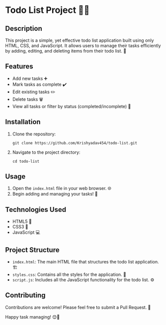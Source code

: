 # Todo List Project 📝✅

## Description
This project is a simple, yet effective todo list application built using only HTML, CSS, and JavaScript. It allows users to manage their tasks efficiently by adding, editing, and deleting items from their todo list. 🚀

## Features
- Add new tasks ➕
- Mark tasks as complete ✔️
- Edit existing tasks ✏️
- Delete tasks 🗑️
- View all tasks or filter by status (completed/incomplete) 👀

## Installation
1. Clone the repository:
   ```
   git clone https://github.com/Krishyadav454/todo-list.git
   ```
2. Navigate to the project directory:
   ```
   cd todo-list
   ```

## Usage
1. Open the `index.html` file in your web browser. 🌐
2. Begin adding and managing your tasks! 🎉

## Technologies Used
- HTML5 📄
- CSS3 🎨
- JavaScript 💻

## Project Structure
- `index.html`: The main HTML file that structures the todo list application. 🏗️
- `styles.css`: Contains all the styles for the application. 💅
- `script.js`: Includes all the JavaScript functionality for the todo list. ⚙️

## Contributing
Contributions are welcome! Please feel free to submit a Pull Request. 🤝

Happy task managing! 😊🎯
